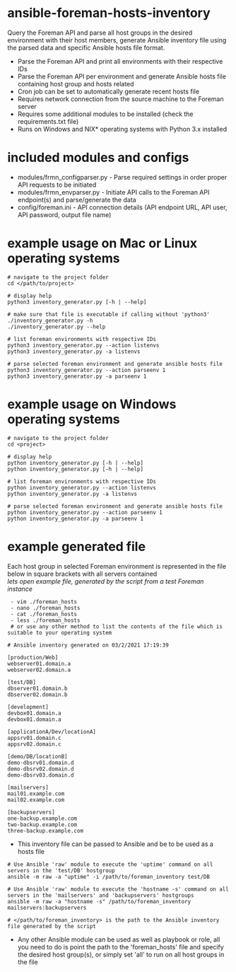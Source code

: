 # ansible-foreman-hosts-inventory
Query the Foreman API and parse all host groups in the desired
environment with their host members, generate Ansible inventory file
using the parsed data and specific Ansible hosts file format.

 - Parse the Foreman API and print all environments with their respective IDs
 - Parse the Foreman API per environment and generate Ansible hosts file containing host group and hosts related
 - Cron job can be set to automatically generate recent hosts file
 - Requires network connection from the source machine to the Foreman server
 - Requires some additional modules to be installed (check the requirements.txt file)
 - Runs on Windows and NIX* operating systems with Python 3.x installed

# included modules and configs
 - modules/frmn_configparser.py - Parse required settings in order proper API requests to be initiated
 - modules/frmn_envparser.py - Initiate API calls to the Foreman API endpoint(s) and parse/generate the data
 - config/foreman.ini - API connection details (API endpoint URL, API user, API password, output file name)

# example usage on Mac or Linux operating systems
```
# navigate to the project folder
cd </path/to/project>

# display help
python3 inventory_generator.py [-h | --help]

# make sure that file is executable if calling without 'python3'
./inventory_generator.py -h
./inventory_generator.py --help

# list foreman environments with respective IDs
python3 inventory_generator.py --action listenvs
python3 inventory_generator.py -a listenvs

# parse selected foreman environment and generate ansible hosts file
python3 inventory_generator.py --action parseenv 1
python3 inventory_generator.py -a parseenv 1
```

# example usage on Windows operating systems
```
# navigate to the project folder
cd <project>

# display help
python inventory_generator.py [-h | --help]
python inventory_generator.py [-h | --help]

# list foreman environments with respective IDs
python inventory_generator.py --action listenvs
python inventory_generator.py -a listenvs

# parse selected foreman environment and generate ansible hosts file
python inventory_generator.py --action parseenv 1
python inventory_generator.py -a parseenv 1
```

# example generated file
Each host group in selected Foreman environment is represented in the file below in square brackets with all servers contained  
*lets open example file, generated by the script from a test Foreman instance*
```
 - vim ./foreman_hosts
 - nano ./foreman_hosts
 - cat ./foreman_hosts
 - less ./foreman_hosts
 # or use any other method to list the contents of the file which is suitable to your operating system
```

```
# Ansible inventory generated on 03/2/2021 17:19:39

[production/Web]
webserver01.domain.a
webserver02.domain.a

[test/DB]
dbserver01.domain.b
dbserver02.domain.b

[development]
devbox01.domain.a
devbox01.domain.a

[applicationA/Dev/locationA]
appsrv01.domain.c
appsrv02.domain.c

[demo/DB/locationB]
demo-dbsrv01.domain.d
demo-dbsrv02.domain.d
demo-dbsrv03.domain.d

[mailservers]
mail01.example.com
mail02.example.com

[backupservers]
one-backup.example.com
two-backup.example.com
three-backup.example.com
```

 - This inventory file can be passed to Ansible and be to be used as a hosts file
```
# Use Ansible 'raw' module to execute the 'uptime' command on all servers in the 'test/DB' hostgroup
ansible -m raw -a "uptime" -i /path/to/foreman_inventory test/DB

# Use Ansible 'raw' module to execute the 'hostname -s' command on all servers in the 'mailservers' and 'backupservers' hostgroups
ansible -m raw -a "hostname -s" /path/to/foreman_inventory mailservers:backupservers

# </path/to/foreman_inventory> is the path to the Ansible inventory file generated by the script
```
 - Any other Ansible module can be used as well as playbook or role, all you need to do is point the path to the 'foreman_hosts' file and specify the desired host group(s), or simply set 'all' to run on all host groups in the file
